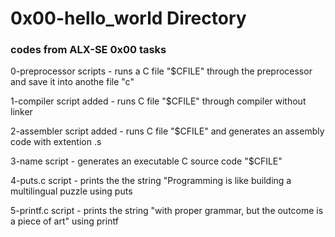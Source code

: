 # 0x00-hello_world Directory

 ### codes from ALX-SE 0x00 tasks

 0-preprocessor scripts - runs a C file "$CFILE" through the preprocessor and save it into anothe file "c"
  
  1-compiler script added - runs C file "$CFILE" through compiler without linker

  2-assembler script added - runs C file "$CFILE" and generates an assembly code with extention .s 

  3-name script - generates an executable  C source code "$CFILE" 

4-puts.c script -      prints the the string "Programming is like building a multilingual puzzle using puts 

5-printf.c script - prints the string "with proper grammar, but the outcome is a piece of art" using printf
